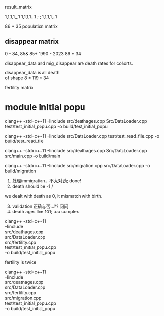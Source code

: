 result_matrix

1,1,1,1,,,1
1,1,1,1...1
;
;
1,1,1,1,..1

86 * 35 population matrix  

## disappear matrix 

0 - 84, 85& 85+
1990 - 2023
86 * 34 


disappear_data and mig_disappear are death rates for cohorts. 

disappear_data is all death  
of shape 8 * 119 * 34


fertility matrix 

# module initial popu
clang++ -std=c++11 -Iinclude src/deathages.cpp Src/DataLoader.cpp test/test_initial_popu.cpp -o build/test_initial_popu

clang++ -std=c++11 -Iinclude src/DataLoader.cpp test/test_read_file.cpp -o build/test_read_file


clang++ -std=c++11 -Iinclude src/deathages.cpp Src/DataLoader.cpp src/main.cpp -o build/main

clang++ -std=c++11 -Iinclude src/migration.cpp src/DataLoader.cpp  -o build/migration






1. 处理immigration，不太对劲; done!
2. death should be -1 / 

we dealt with death as 0, it mismatch with birth. 

3. validation 正确与否...?? 问问
3. death ages line 101; too complex




clang++ -std=c++11 \
    -Iinclude \
    src/deathages.cpp \
    src/DataLoader.cpp \
    src/fertility.cpp \
    test/test_initial_popu.cpp \
    -o build/test_initial_popu



fertility is twice


clang++ -std=c++11 \
    -Iinclude \
    src/deathages.cpp \
    src/DataLoader.cpp \
    src/fertility.cpp \
    src/migration.cpp\
    test/test_initial_popu.cpp \
    -o build/test_initial_popu
